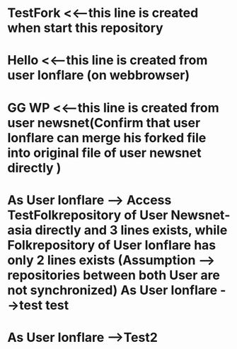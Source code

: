 # TestFork <<--this line is created when start this repository
# Hello <<--this line is created from user Ionflare (on webbrowser)
# GG WP <<--this line is created from user newsnet(Confirm that user Ionflare can merge his forked file into original file of user newsnet directly ) 
# As User Ionflare --> Access TestFolkrepository of User Newsnet-asia directly and 3 lines exists, while Folkrepository of User Ionflare has only 2 lines exists (Assumption --> repositories between both User are not synchronized) As User Ionflare -->test test 
 # As User Ionflare -->Test2 
